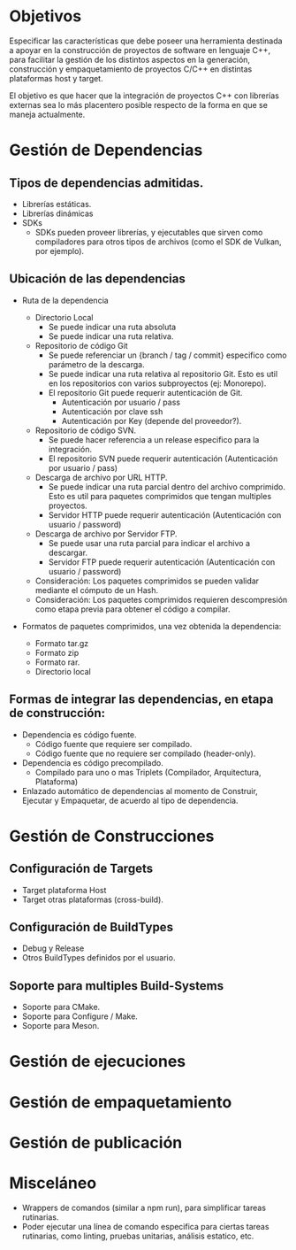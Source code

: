 # Objetivos
Especificar las características que debe poseer una herramienta destinada a apoyar en la construcción de proyectos de software en lenguaje C++, para facilitar la gestión de los distintos aspectos en la generación, construcción y empaquetamiento de proyectos C/C++ en distintas plataformas host y target.

El objetivo es que hacer que la integración de proyectos C++ con librerías externas sea lo más placentero posible respecto de la forma en que se maneja actualmente.

# Gestión de Dependencias
## Tipos de dependencias admitidas.
- Librerías estáticas.
- Librerías dinámicas
- SDKs
    - SDKs pueden proveer librerías, y ejecutables que sirven como compiladores para otros tipos de archivos (como el SDK de Vulkan, por ejemplo).

## Ubicación de las dependencias
- Ruta de la dependencia
  - Directorio Local
    - Se puede indicar una ruta absoluta
    - Se puede indicar una ruta relativa.
  - Repositorio de código Git
    - Se puede referenciar un {branch / tag / commit} especifico como parámetro de la descarga.
    - Se puede indicar una ruta relativa al repositorio Git. Esto es util en los repositorios con varios subproyectos (ej: Monorepo).
    - El repositorio Git puede requerir autenticación de Git.
      - Autenticación por usuario / pass
      - Autenticación por clave ssh
      - Autenticación por Key (depende del proveedor?).
  - Repositorio de código SVN.
    - Se puede hacer referencia a un release especifico para la integración.
    - El repositorio SVN puede requerir autenticación (Autenticación por usuario / pass)
  - Descarga de archivo por URL HTTP.
    - Se puede indicar una ruta parcial dentro del archivo comprimido. Esto es util para paquetes comprimidos que tengan multiples proyectos.
    - Servidor HTTP puede requerir autenticación (Autenticación con usuario / password)
  - Descarga de archivo por Servidor FTP.
    - Se puede usar una ruta parcial para indicar el archivo a descargar.
    - Servidor FTP puede requerir autenticación (Autenticación con usuario / password)
  - Consideración: Los paquetes comprimidos se pueden validar mediante el cómputo de un Hash.
  - Consideración: Los paquetes comprimidos requieren descompresión como etapa previa para obtener el código a compilar.

- Formatos de paquetes comprimidos, una vez obtenida la dependencia:
  - Formato tar.gz
  - Formato zip
  - Formato rar.
  - Directorio local

## Formas de integrar las dependencias, en etapa de construcción:
- Dependencia es código fuente.
  - Código fuente que requiere ser compilado.
  - Código fuente que no requiere ser compilado (header-only).
- Dependencia es código precompilado.
  - Compilado para uno o mas Triplets (Compilador, Arquitectura, Plataforma)
- Enlazado automático de dependencias al momento de Construir, Ejecutar y Empaquetar, de acuerdo al tipo de dependencia.

# Gestión de Construcciones
## Configuración de Targets
- Target plataforma Host 
- Target otras plataformas (cross-build).

## Configuración de BuildTypes
- Debug y Release
- Otros BuildTypes definidos por el usuario.

## Soporte para multiples Build-Systems
- Soporte para CMake.
- Soporte para Configure / Make.
- Soporte para Meson.

# Gestión de ejecuciones
# Gestión de empaquetamiento
# Gestión de publicación
# Misceláneo
- Wrappers de comandos (similar a npm run), para simplificar tareas rutinarias.
- Poder ejecutar una línea de comando especifica para ciertas tareas rutinarias, como linting, pruebas unitarias, análisis estatico, etc.
